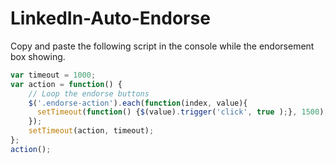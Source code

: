 LinkedIn-Auto-Endorse
=====================

Copy and paste the following script in the console while the endorsement box showing.

```javascript
var timeout = 1000;
var action = function() {
    // Loop the endorse buttons
    $('.endorse-action').each(function(index, value){
      setTimeout(function() {$(value).trigger('click', true );}, 1500);
    });
    setTimeout(action, timeout);
};
action();
```
